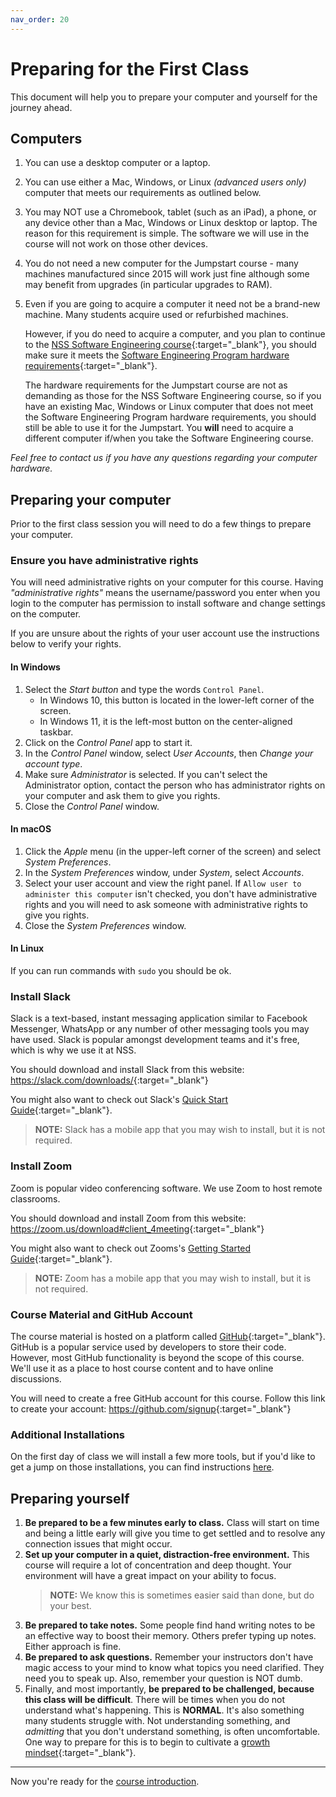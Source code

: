 ```yaml
---
nav_order: 20
---
```


# Preparing for the First Class

This document will help you to prepare your computer and yourself for the journey ahead.

## Computers

1. You can use a desktop computer or a laptop.

1. You can use either a Mac, Windows, or Linux _(advanced users only)_ computer that meets our requirements as outlined below. 

1. You may NOT use a Chromebook, tablet (such as an iPad), a phone, or any device other than a Mac, Windows or Linux desktop or laptop. The reason for this requirement is simple. The software we will use in the course will not work on those other devices.

1. You do not need a new computer for the Jumpstart course - many machines manufactured since 2015 will work just fine although some may benefit from upgrades (in particular upgrades to RAM).

1. Even if you are going to acquire a computer it need not be a brand-new machine. Many students acquire used or refurbished machines.

    However, if you do need to acquire a computer, and you plan to continue to the [NSS Software Engineering course](https://nashvillesoftwareschool.com/programs/software-engineering){:target="_blank"}, you should make sure it meets the [Software Engineering Program hardware requirements](https://learn.nashvillesoftwareschool.com/blog/2022/01/14/hardware-requirements-software-engineering-program){:target="_blank"}.

    The hardware requirements for the Jumpstart course are not as demanding as those for the NSS Software Engineering course, so if you have an existing Mac, Windows or Linux computer that does not meet the Software Engineering Program hardware requirements, you should still be able to use it for the Jumpstart. You **will** need to acquire a different computer if/when you take the Software Engineering course.

_Feel free to contact us if you have any questions regarding your computer hardware._

## Preparing your computer

Prior to the first class session you will need to do a few things to prepare your computer.

### Ensure you have administrative rights

You will need administrative rights on your computer for this course. Having _"administrative rights"_ means the username/password you enter when you login to the computer has permission to install software and change settings on the computer.

If you are unsure about the rights of your user account use the instructions below to verify your rights.

#### In Windows

1. Select the _Start button_ and type the words `Control Panel`.
    * In Windows 10, this button is located in the lower-left corner of the screen.
    * In Windows 11, it is the left-most button on the center-aligned taskbar.
1. Click on the _Control Panel_ app to start it.
1. In the _Control Panel_ window, select _User Accounts_, then _Change your account type_.
1. Make sure _Administrator_ is selected. If you can't select the Administrator option, contact the person who has administrator rights on your computer and ask them to give you rights.
1. Close the _Control Panel_ window.

#### In macOS

1. Click the _Apple_ menu (in the upper-left corner of the screen) and select _System Preferences_.
1. In the _System Preferences_ window, under _System_, select _Accounts_.
1. Select your user account and view the right panel. If `Allow user to administer this computer` isn't checked, you don't have administrative rights and you will need to ask someone with administrative rights to give you rights.
1. Close the _System Preferences_ window.

#### In Linux

If you can run commands with `sudo` you should be ok.

### Install Slack

Slack is a text-based, instant messaging application similar to Facebook Messenger, WhatsApp or any number of other messaging tools you may have used. Slack is popular amongst development teams and it's free, which is why we use it at NSS.

You should download and install Slack from this website: <https://slack.com/downloads/>{:target="_blank"}

You might also want to check out Slack's [Quick Start Guide](https://slack.com/help/articles/360059928654-How-to-use-Slack--your-quick-start-guide){:target="_blank"}.

> **NOTE:** Slack has a mobile app that you may wish to install, but it is not required.

### Install Zoom

Zoom is popular video conferencing software. We use Zoom to host remote classrooms.

You should download and install Zoom from this website: <https://zoom.us/download#client_4meeting>{:target="_blank"}

You might also want to check out Zooms's [Getting Started Guide](https://support.zoom.us/hc/en-us/categories/200101697){:target="_blank"}.

> **NOTE:** Zoom has a mobile app that you may wish to install, but it is not required.

### Course Material and GitHub Account

The course material is hosted on a platform called [GitHub](https://github.com/){:target="_blank"}. GitHub is a popular service used by developers to store their code. However, most GitHub functionality is beyond the scope of this course. We'll use it as a place to host course content and to have online discussions.

You will need to create a free GitHub account for this course. Follow this link to create your account: <https://github.com/signup>{:target="_blank"}

### Additional Installations

On the first day of class we will install a few more tools, but if you'd like to get a jump on those installations, you can find instructions [here](../../classroom/installations).

## Preparing yourself

1. **Be prepared to be a few minutes early to class.** Class will start on time and being a little early will give you time to get settled and to resolve any connection issues that might occur.
1. **Set up your computer in a quiet, distraction-free environment.** This course will require a lot of concentration and deep thought. Your environment will have a great impact on your ability to focus.
    > **NOTE:** We know this is sometimes easier said than done, but do your best.
1. **Be prepared to take notes.** Some people find hand writing notes to be an effective way to boost their memory. Others prefer typing up notes. Either approach is fine.
1. **Be prepared to ask questions.** Remember your instructors don't have magic access to your mind to know what topics you need clarified. They need you to speak up. Also, remember your question is NOT dumb.
1. Finally, and most importantly, **be prepared to be challenged, because this class will be difficult**. There will be times when you do not understand what's happening. This is **NORMAL**. It's also something many students struggle with. Not understanding something, and _admitting_ that you don't understand something, is often uncomfortable. One way to prepare for this is to begin to cultivate a [growth mindset](https://www.psychologytoday.com/us/basics/growth-mindset){:target="_blank"}.

---

Now you're ready for the [course introduction](course_intro.md).

